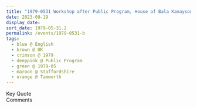 ```yaml
---
title: "1979-0531 Workshop after Public Program, House of Bala Kanayson, Rosemary Road, Tamworth (31 kms NE of Birmingham), Staffordshire, UK"
date: 2023-09-19
display_date: 
sort_date: 1979-05-31.2
permalink: /events/1979-0531-b
tags:
  - blue @ English
  - brown @ UK
  - crimson @ 1979
  - deeppink @ Public Program
  - green @ 1979-05
  - maroon @ Staffordshire
  - orange @ Tamworth
---
```


<wave-list>
  <list-title color="green" width="75">Key Quote</list-title>
  <list-item color="BlanchedAlmond"  width="200"></list-item>
  <list-item color="Lavender"></list-item>
  <list-item color="BlanchedAlmond"></list-item>
</wave-list>

<br>

<wave-list>
  <list-title color="green" width="75">Comments</list-title>
  <list-item color="BlanchedAlmond"  width="200"></list-item>
  <list-item color="Lavender"></list-item>
  <list-item color="BlanchedAlmond"></list-item>
</wave-list>